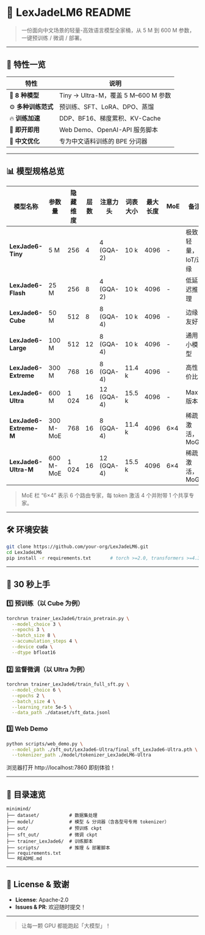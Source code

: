 # 📘 LexJadeLM6 README

> 一份面向中文场景的轻量-高效语言模型全家桶，从 5 M 到 600 M 参数，一键预训练 / 微调 / 部署。

---

## 🌟 特性一览
| 特性 | 说明 |
|---|---|
| 🧩 **8 种模型** | Tiny → Ultra-M，覆盖 5 M–600 M 参数 |
| ⚙️ **多种训练范式** | 预训练、SFT、LoRA、DPO、蒸馏 |
| 🔥 **训练加速** | DDP、BF16、梯度累积、KV-Cache |
| 🚀 **即开即用** | Web Demo、OpenAI-API 服务脚本 |
| 📝 **中文优化** | 专为中文语料训练的 BPE 分词器 |

---

## 📊 模型规格总览

| 模型名称 | 参数量 | 隐藏维度 | 层数 | 注意力头 | 词表大小 | 最大长度 | MoE | 备注 |
|---|---|---|---|---|---|---|---|---|
| **LexJade6-Tiny** | 5 M | 256 | 4 | 4 (GQA-2) | 10 k | 4096 | - | 极致轻量，IoT/边缘 |
| **LexJade6-Flash** | 25 M | 256 | 8 | 4 (GQA-2) | 10 k | 4096 | - | 低延迟推理 |
| **LexJade6-Cube** | 50 M | 512 | 8 | 8 (GQA-4) | 10 k | 4096 | - | 边缘友好 |
| **LexJade6-Large** | 100 M | 512 | 12 | 8 (GQA-4) | 10 k | 4096 | - | 通用小模型 |
| **LexJade6-Extreme** | 300 M | 768 | 16 | 8 (GQA-4) | 11.4 k | 4096 | - | 高性价比 |
| **LexJade6-Ultra** | 600 M | 1 024 | 16 | 12 (GQA-4) | 15.5 k | 4096 | - | Max版本 |
| **LexJade6-Extreme-M** | 300 M-MoE | 768 | 16 | 8 (GQA-4) | 11.4 k | 4096 | 6×4 | 稀疏激活，MoGE |
| **LexJade6-Ultra-M** | 600 M-MoE | 1 024 | 16 | 12 (GQA-4) | 15.5 k | 4096 | 6×4 | 稀疏激活，MoGE |

> MoE 栏 “6×4” 表示 6 个路由专家，每 token 激活 4 个并附带 1 个共享专家。

---

## 🛠️ 环境安装

```bash
git clone https://github.com/your-org/LexJadeLM6.git
cd LexJadeLM6
pip install -r requirements.txt       # torch >=2.0, transformers >=4.30
```

---

## 🚀 30 秒上手

### 1️⃣ 预训练（以 Cube 为例）
```bash
torchrun trainer_LexJade6/train_pretrain.py \
  --model_choice 3 \
  --epochs 3 \
  --batch_size 8 \
  --accumulation_steps 4 \
  --device cuda \
  --dtype bfloat16
```

### 2️⃣ 监督微调（以 Ultra 为例）
```bash
torchrun trainer_LexJade6/train_full_sft.py \
  --model_choice 6 \
  --epochs 2 \
  --batch_size 4 \
  --learning_rate 5e-5 \
  --data_path ./dataset/sft_data.jsonl
```

### 3️⃣ Web Demo
```bash
python scripts/web_demo.py \
  --model_path ./sft_out/LexJade6-Ultra/final_sft_LexJade6-Ultra.pth \
  --tokenizer_path ./model/tokenizer_LexJadeLM6-Ultra
```
浏览器打开 http://localhost:7860 即刻体验！

---

## 📁 目录速览

```
minimind/
├── dataset/           # 数据集处理
├── model/             # 模型 & 分词器（含各型号专用 tokenizer）
├── out/               # 预训练 ckpt
├── sft_out/           # 微调 ckpt
├── trainer_LexJade6/  # 训练脚本
├── scripts/           # 推理 & 部署脚本
├── requirements.txt
└── README.md
```

---

## 📄 License & 致谢

- **License**: Apache-2.0  
- **Issues & PR**: 欢迎随时提交！

---

> 让每一颗 GPU 都能跑起「大模型」！
